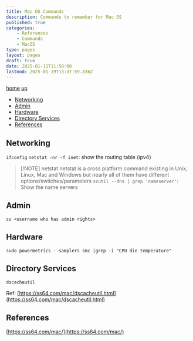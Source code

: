 ```yaml
---
title: Mac OS Commands
description: Commands to remember for Mac OS
published: true
categories:
    - References
    - Commands
    - MacOS
type: pages
layout: pages
draft: true
date: 2025-01-11T11:50:00
lastmod: 2025-01-19T13:37:59.836Z
---
```


[home](/) [up](./)
<!--- cSpell:disable --->
* [Networking](#networking)
* [Admin](#admin)
* [Hardware](#hardware)
* [Directory Services](#directory-services)
* [References](#references)
<!--- cSpell:enable --->

## Networking

`ifconfig`
`netstat -nr -f inet`: show the routing table (ipv4)
> [!NOTE] netstat
> netstat is a cross platform command existing in Unix, Linux, Mac and Windows but nearly all of them have different options/switches/parameters
`scutil --dns | grep 'nameserver'`: Show the name servers

## Admin

`su <username who has admin rights>`

## Hardware

`sudo powermetrics --samplers smc |grep -i "CPU die temperature"`

## Directory Services

`dscacheutil`

Ref: [https://ss64.com/mac/dscacheutil.html](https://ss64.com/mac/dscacheutil.html)

## References

[https://ss64.com/mac/](https://ss64.com/mac/)
